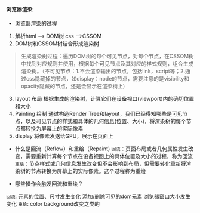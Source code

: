 #### 浏览器渲染

+ 浏览器渲染的过程
1. 解析html --> DOM树  css -->CSSOM
2. DOM树和CSSOM树结合形成渲染树
  >生成渲染树过程：遍历DOM树的每个可见节点，对每个节点，在CSSOM树中找到对应规则并使用，根据每个可见节点及其对应的样式规则，组合生成渲染树。（不可见节点：1.不会渲染输出的节点，包括link，script等；2.通过css隐藏掉的节点，如display：node的节点，需要注意的是visibility和opacity隐藏的节点，还是会显示在渲染树上)
3. layout 布局 根据生成的渲染树，计算它们在设备视口(viewport)内的确切位置和大小
4. Painting 绘制 通过构造Render Tree和layout，我们已经得知哪些是可见节点，以及可见节点的样式和具体的几何信息(位置、大小)，将渲染树的每个节点都转换为屏幕上的实际像素
5. display 将像素发送给GPU，展示在页面上

+ 什么是回流（Reflow）和重绘（Repaint)
`回流`：页面布局或者几何属性发生改变，需要重新计算每个节点在设备视图上的具体位置及大小的过程，称为回流
`重绘`：节点样式或几何信息发生改变但不会影响到布局，但需要转化重新将渲染树的节点转换为屏幕上的实际像素。这个过程称为重绘


+ 哪些操作会触发回流和重绘？

`回流`:
  元素的位置、尺寸发生变化
  添加/删除可见的dom元素
  浏览器窗口大小发生变化
`重绘`:
  color background改变之类的